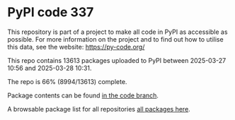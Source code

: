# PyPI code 337

This repository is part of a project to make all code in PyPI as accessible as possible. For more information 
on the project and to find out how to utilise this data, see the website: https://py-code.org/

This repo contains 13613 packages uploaded to PyPI between 
2025-03-27 10:56 and 2025-03-28 10:31.

The repo is 66% (8994/13613) complete.

Package contents can be found [in the code branch](https://github.com/pypi-data/pypi-mirror-337/tree/code/packages).

A browsable package list for all repositories [all packages here](https://py-code.org/repositories/pypi-mirror-337).



